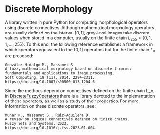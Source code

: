 # Discrete Morphology

A library written in pure Python for computing morphological operators using discrete connectives. Although mathematical morphology operators are usually defined on the interval $[0,1]$, grey-level images take discrete values when stored in a computer, usually on the finite chain $L_{255}=\{0,1,1,\dots, 255\}$. To this end, the following reference establishes a framework in which operators equivalent to the $[0,1]$ operators but for the finite chain $L_n$ are proposed:
```
González-Hidalgo M., Massanet S.
A fuzzy mathematical morphology based on discrete t-norms: fundamentals and applications to image processing.
Soft Computing, 18 (11), 2014, 2297–2311. https://doi.org/10.1007/s00500-013-1204-6
``` 

Since the methods depend on connectives defined on the finite chain L_n, in [DiscreteFuzzyOperators](https://github.com/mmunar97/discrete-fuzzy-operators) there is a library devoted to the implementation of these operators, as well as a study of their properties. For more information on these discrete operators, see:
```
Munar M., Massanet S., Ruiz-Aguilera D.
A review on logical connectives defined on finite chains.
Fuzzy Sets and Systems, 2023. https://doi.org/10.1016/j.fss.2023.01.004.
``` 